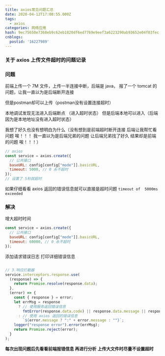 ```yaml
---
title: axios常见问题汇总
date: 2020-04-12T17:08:55.000Z
tags:
  - axios
categories: 网络应用
hash: 9ec75650e7368eb9c62eb1820df6ed7769e9eef3a6223290ab93652e04f03fec
cnblogs:
  postid: '16227989'
---
```



### 关于 axios 上传文件超时的问题记录

### 问题

前端上传一个 7M 文件，上传一半连接中断，后端是 java， 报了一个 tomcat 的问题，让我一直以为是后端断开连接

但是postman却可以上传（postman没有设置连接超时）

本地调试发现无法进入后端断点 （进入超时状态）
但是后端本地可以进入（后端因为是本地地址没有进入超时状态）

我想了好久也没有想明白为什么（没有想到是前端超时断开连接 后端让我帮忙看问题 唉！！！ 我一直以为是后端兄弟的问题 让后端兄弟找了好久 结果却是前端的问题 唉！！！）

```js
// axios
const service = axios.create({
  // 公共接口
  baseURL: config[config["mode"]].basicURL,
  timeout: 5000, // 0 永不超时
});
// 设置了 5秒就超时
```

如果仔细看看 axios 返回的错误信息就可以直接是超时问题 `timeout of  5000ms exceeded`

### 解决

增大超时时间

```js
const service = axios.create({
  // 公共接口
  baseURL: config[config["mode"]].basicURL,
  timeout: 60000, // 0 永不超时
});
```

添加请求错误日志 打印详细错误信息

```js

// 3.响应拦截器
service.interceptors.response.use(
  (response) => {
    return Promise.resolve(response.data);
  },
  (error) => {
    const { response } = error;
    let errMsg = response
      ? // 使用服务返回错误信息
        fmtError(response.data.code) || response.data.message || response.status
      : // 使用 axios 返回的错误信息
        `${error.message ? ":" + error.message : ""}`;
    logger("response error").error(errMsg);
    return Promise.reject(error);
  }
);

```

**每次出现问题后先看看前端报错信息 再进行分析**
**上传大文件时尽量不设置超时**
